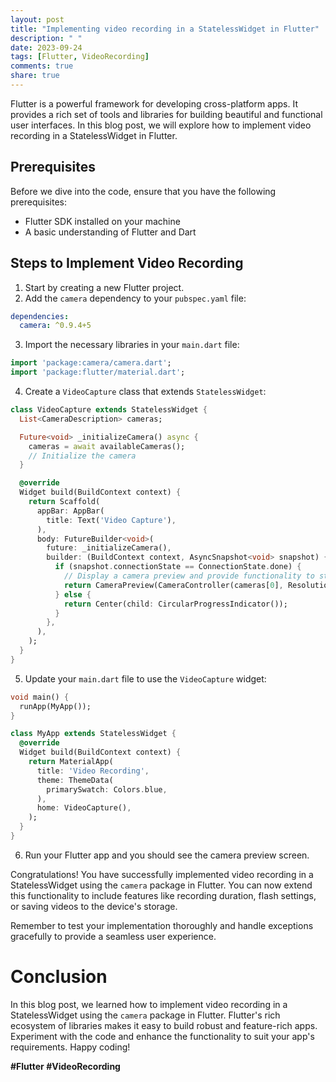 ```yaml
---
layout: post
title: "Implementing video recording in a StatelessWidget in Flutter"
description: " "
date: 2023-09-24
tags: [Flutter, VideoRecording]
comments: true
share: true
---
```


Flutter is a powerful framework for developing cross-platform apps. It provides a rich set of tools and libraries for building beautiful and functional user interfaces. In this blog post, we will explore how to implement video recording in a StatelessWidget in Flutter.

## Prerequisites

Before we dive into the code, ensure that you have the following prerequisites:

- Flutter SDK installed on your machine
- A basic understanding of Flutter and Dart

## Steps to Implement Video Recording

1. Start by creating a new Flutter project.
2. Add the `camera` dependency to your `pubspec.yaml` file:

```yaml
dependencies:
  camera: ^0.9.4+5
```

3. Import the necessary libraries in your `main.dart` file:

```dart
import 'package:camera/camera.dart';
import 'package:flutter/material.dart';
```

4. Create a `VideoCapture` class that extends `StatelessWidget`:

```dart
class VideoCapture extends StatelessWidget {
  List<CameraDescription> cameras;

  Future<void> _initializeCamera() async {
    cameras = await availableCameras();
    // Initialize the camera
  }

  @override
  Widget build(BuildContext context) {
    return Scaffold(
      appBar: AppBar(
        title: Text('Video Capture'),
      ),
      body: FutureBuilder<void>(
        future: _initializeCamera(),
        builder: (BuildContext context, AsyncSnapshot<void> snapshot) {
          if (snapshot.connectionState == ConnectionState.done) {
            // Display a camera preview and provide functionality to start/stop recording
            return CameraPreview(CameraController(cameras[0], ResolutionPreset.medium));
          } else {
            return Center(child: CircularProgressIndicator());
          }
        },
      ),
    );
  }
}
```

5. Update your `main.dart` file to use the `VideoCapture` widget:

```dart
void main() {
  runApp(MyApp());
}

class MyApp extends StatelessWidget {
  @override
  Widget build(BuildContext context) {
    return MaterialApp(
      title: 'Video Recording',
      theme: ThemeData(
        primarySwatch: Colors.blue,
      ),
      home: VideoCapture(),
    );
  }
}
```

6. Run your Flutter app and you should see the camera preview screen.

Congratulations! You have successfully implemented video recording in a StatelessWidget using the `camera` package in Flutter. You can now extend this functionality to include features like recording duration, flash settings, or saving videos to the device's storage.

Remember to test your implementation thoroughly and handle exceptions gracefully to provide a seamless user experience.

# Conclusion

In this blog post, we learned how to implement video recording in a StatelessWidget using the `camera` package in Flutter. Flutter's rich ecosystem of libraries makes it easy to build robust and feature-rich apps. Experiment with the code and enhance the functionality to suit your app's requirements. Happy coding!

**#Flutter #VideoRecording**
